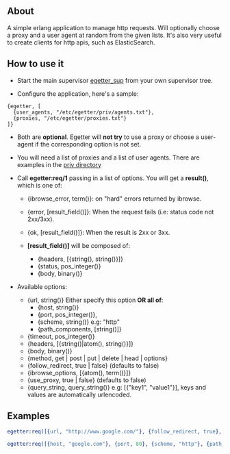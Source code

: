 ## About
A simple erlang application to manage http requests. Will optionally choose a proxy and a
user agent at random from the given lists. It's also very useful to create clients
for http apis, such as ElasticSearch.

## How to use it

 * Start the main supervisor [egetter_sup](https://github.com/marcelog/egetter/blob/master/src/egetter_sup.erl) from your own supervisor
tree.

 * Configure the application, here's a sample:
```
{egetter, [
  {user_agents, "/etc/egetter/priv/agents.txt"},
  {proxies, "/etc/egetter/proxies.txt"}
]}
```

 * Both are **optional**. Egetter will **not try** to use a proxy or choose a user-agent
 if the corresponding option is not set.

 * You will need a list of proxies and a list of user agents. There are examples
 in the [priv directory](https://github.com/marcelog/egetter/tree/master/priv)
 
 * Call **egetter:req/1** passing in a list of options. You will get a **result()**, which is one of:
   * {ibrowse_error, term()}: on "hard" errors returned by ibrowse.
   * {error, [result_field()]}: When the request fails (i.e: status code not 2xx/3xx).
   * {ok, [result_field()]}: When the result is 2xx or 3xx.

   * **[result_field()]** will be composed of:
     * {headers, [{string(), string()}]}
     * {status, pos_integer()}
     * {body, binary()}

 * Available options:
   * {url, string()} Either specify this option **OR all of**:
     * {host, string()}
     * {port, pos_integer()},
     * {scheme, string()} e.g: "http"
     * {path_components, [string()]}
   * {timeout, pos_integer()}
   * {headers, [{string()|atom(), string()}]}
   * {body, binary()}
   * {method, get | post | put | delete | head | options}
   * {follow_redirect, true | false} (defaults to false)
   * {ibrowse_options, [{atom(), term()}]}
   * {use_proxy, true | false} (defaults to false)
   * {query_string, query_string()} e.g: [{"key1", "value1"}], keys and values are automatically urlencoded.

## Examples

```erlang
egetter:req([{url, "http://www.google.com/"}, {follow_redirect, true}, {query_string, [{"key", " value"}]}]).
```

```erlang
egetter:req([{host, "google.com"}, {port, 80}, {scheme, "http"}, {path_components, ["some", "path"]}]}]).
```
